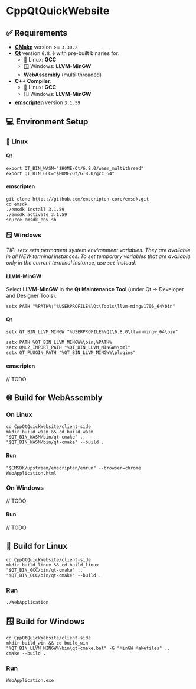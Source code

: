 # CppQtQuickWebsite

## ✅ Requirements

- **[CMake](https://cmake.org/download/)** version >= `3.30.2`
- **[Qt](https://www.qt.io/download-open-source)** version `6.8.0` with pre-built binaries for:
  - 🐧 Linux: **GCC**
  - 🪟︎ Windows: **LLVM-MinGW**
  - **WebAssembly** (multi-threaded)
- **C++ Compiler:**
  - 🐧 Linux: **GCC**
  - 🪟︎ Windows: **LLVM-MinGW**
- **[emscripten](https://emscripten.org/docs/getting_started/downloads.html)** version `3.1.59`

## 💻 Environment Setup

### 🐧 Linux

#### Qt

```
export QT_BIN_WASM="$HOME/Qt/6.8.0/wasm_multithread"
export QT_BIN_GCC="$HOME/Qt/6.8.0/gcc_64"
```

#### emscripten

```
git clone https://github.com/emscripten-core/emsdk.git
cd emsdk
./emsdk install 3.1.59
./emsdk activate 3.1.59
source emsdk_env.sh
```

### 🪟︎ Windows

_TIP: `setx` sets permanent system environment variables. They are available in all NEW terminal instances. To set temporary variables that are available only in the current terminal instance, use `set` instead._

#### LLVM-MinGW
Select **LLVM-MinGW** in the **Qt Maintenance Tool** (under Qt -> Developer and Designer Tools).

```
setx PATH "%PATH%;"%USERPROFILE%\Qt\Tools\llvm-mingw1706_64\bin"
```

#### Qt
```
setx QT_BIN_LLVM_MINGW "%USERPROFILE%\Qt\6.8.0\llvm-mingw_64\bin"

setx PATH %QT_BIN_LLVM_MINGW%\bin;%PATH%
setx QML2_IMPORT_PATH "%QT_BIN_LLVM_MINGW%\qml"
setx QT_PLUGIN_PATH "%QT_BIN_LLVM_MINGW%\plugins"
```

#### emscripten

// TODO

## 🌐 Build for WebAssembly

### On Linux

```
cd CppQtQuickWebsite/client-side
mkdir build_wasm && cd build_wasm
"$QT_BIN_WASM/bin/qt-cmake" ..
"$QT_BIN_WASM/bin/qt-cmake" --build .
```

#### Run

```
"$EMSDK/upstream/emscripten/emrun" --browser=chrome WebApplication.html
```

### On Windows

// TODO

#### Run

// TODO

## 🐧 Build for Linux
```
cd CppQtQuickWebsite/client-side
mkdir build_linux && cd build_linux
"$QT_BIN_GCC/bin/qt-cmake" ..
"$QT_BIN_GCC/bin/qt-cmake" --build .
```

### Run
```
./WebApplication
```

## 🪟︎ Build for Windows
```
cd CppQtQuickWebsite/client-side
mkdir build_win && cd build_win
"%QT_BIN_LLVM_MINGW%\bin\qt-cmake.bat" -G "MinGW Makefiles" ..
cmake --build .
```

### Run
```
WebApplication.exe
```
